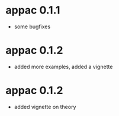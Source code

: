 # appac 0.1.1

* some bugfixes

# appac 0.1.2

* added more examples, added a vignette

# appac 0.1.2

* added vignette on theory